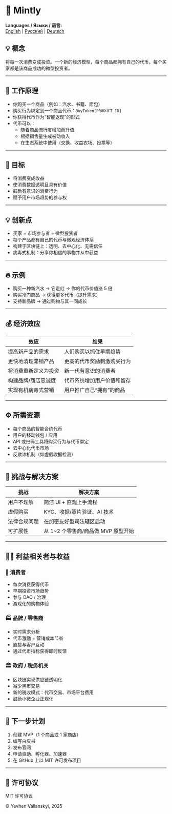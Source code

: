 
# 🌱 Mintly

**Languages / Языки / 语言:**  
[English](README.md) | [Русский](README.ru.md) | [Deutsch](README.de.md)

## 💡 概念  
将每一次消费变成投资。一个新的经济模型，每个商品都拥有自己的代币，每个买家都是该商品成功的微型投资者。

---

## 🔧 工作原理  
- 你购买一个商品（例如：汽水、书籍、面包）  
- 购买行为绑定到一个商品代币：`BuyToken[PRODUCT_ID]`  
- 你获得代币作为“智能返现”的形式  
- 代币可以：
  - 随着商品流行度增加而升值  
  - 根据销售量生成被动收入  
  - 在生态系统中使用（交换、收益农场、投票等）

---

## 🎯 目标  
- 将消费变成收益  
- 使消费数据透明且具有价值  
- 鼓励有意识的消费行为  
- 赋予用户市场趋势的参与权

---

## 💡 创新点  
- 买家 = 市场参与者 = 微型投资者  
- 每个产品都有自己的代币与微观经济体系  
- 构建于区块链上：透明、去中心化、无需信任  
- 病毒式机制：分享你相信的事物并从中获益

---

## 🔥 示例  
- 购买一种新汽水 → 它走红 → 你的代币价值涨 5 倍  
- 购买冷门商品 → 获得更多代币（提升需求）  
- 支持新品牌 → 通过购物与其一同成长

---

## 💰 经济效应

| 效应                             | 结果                                      |
|----------------------------------|-------------------------------------------|
| 提高新产品的需求                 | 人们购买以抓住早期趋势                    |
| 更快地清理滞销产品               | 更高的代币奖励刺激购买行为                |
| 将消费重新定义为投资             | 新一代有意识的消费者                      |
| 构建品牌/商店忠诚度              | 代币系统增加用户价值和留存                |
| 实现有机病毒式营销               | 用户推广自己“拥有”的商品                  |

---

## ⚙️ 所需资源  
- 每个商品的智能合约代币  
- 用户的移动钱包 / 应用  
- API 或扫码工具将购买行为与代币绑定  
- 去中心化代币市场  
- 反欺诈机制（如虚假收据检测）

---

## 🧱 挑战与解决方案

| 挑战                 | 解决方案                                 |
|----------------------|------------------------------------------|
| 用户不理解           | 简洁 UI + 直观上手流程                   |
| 虚假购买             | KYC、收据/照片验证、AI 技术              |
| 法律合规问题         | 在加密友好型司法辖区启动                 |
| 可扩展性             | 从 1~2 个零售商/商品做 MVP 原型开始       |

---

## 🧑‍💼 利益相关者与收益

### 👥 消费者  
- 每次消费获得代币  
- 早期投资市场趋势  
- 参与 DAO / 治理  
- 游戏化的购物体验  

### 🏭 品牌 / 零售商  
- 实时需求分析  
- 代币激励 = 营销成本节省  
- 直接与客户互动  
- 通过代币指标获得即时反馈  

### 🏛 政府 / 税务机关  
- 区块链实现供应链透明化  
- 减少黑市交易  
- 新的税收模式：代币交易、市场平台费用  
- 鼓励小微企业正规化  

---

## 🚀 下一步计划  
1. 创建 MVP（1 个商品或 1 家商店）  
2. 编写白皮书  
3. 发布官网  
4. 申请资助、孵化器、加速器  
5. 在 GitHub 上以 MIT 许可发布项目

---

## 📄 许可协议  
MIT 许可协议  

© Yevhen Valianskyi, 2025
